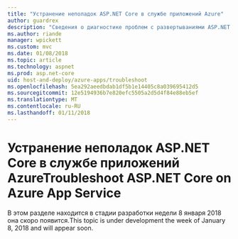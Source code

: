 ```yaml
---
title: "Устранение неполадок ASP.NET Core в службе приложений Azure"
author: guardrex
description: "Сведения о диагностике проблем с развертываниями ASP.NET Core в службе приложений Azure."
ms.author: riande
manager: wpickett
ms.custom: mvc
ms.date: 01/08/2018
ms.topic: article
ms.technology: aspnet
ms.prod: asp.net-core
uid: host-and-deploy/azure-apps/troubleshoot
ms.openlocfilehash: 5ea292aeedbdab1df5b1e14405c8a039695412d5
ms.sourcegitcommit: 12e5194936b7e820efc5505a2d5d4f84e88eb5ef
ms.translationtype: MT
ms.contentlocale: ru-RU
ms.lasthandoff: 01/11/2018
---
```

# <a name="troubleshoot-aspnet-core-on-azure-app-service"></a><span data-ttu-id="a8ff8-103">Устранение неполадок ASP.NET Core в службе приложений Azure</span><span class="sxs-lookup"><span data-stu-id="a8ff8-103">Troubleshoot ASP.NET Core on Azure App Service</span></span>

<span data-ttu-id="a8ff8-104">В этом разделе находится в стадии разработки недели 8 января 2018 она скоро появится.</span><span class="sxs-lookup"><span data-stu-id="a8ff8-104">This topic is under development the week of January 8, 2018 and will appear soon.</span></span>
